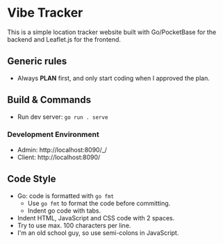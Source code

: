 # Vibe Tracker

This is a simple location tracker website built with Go/PocketBase for the backend and
Leaflet.js for the frontend.

## Generic rules

- Always **PLAN** first, and only start coding when I approved the plan.

## Build & Commands

- Run dev server: `go run . serve`

### Development Environment

- Admin: http://localhost:8090/_/
- Client: http://localhost:8090/

## Code Style

- Go: code is formatted with `go fmt`
  - Use `go fmt` to format the code before committing.
  - Indent go code with tabs.
- Indent HTML, JavaScript and CSS code with 2 spaces.
- Try to use max. 100 characters per line.
- I'm an old school guy, so use semi-colons in JavaScript.

